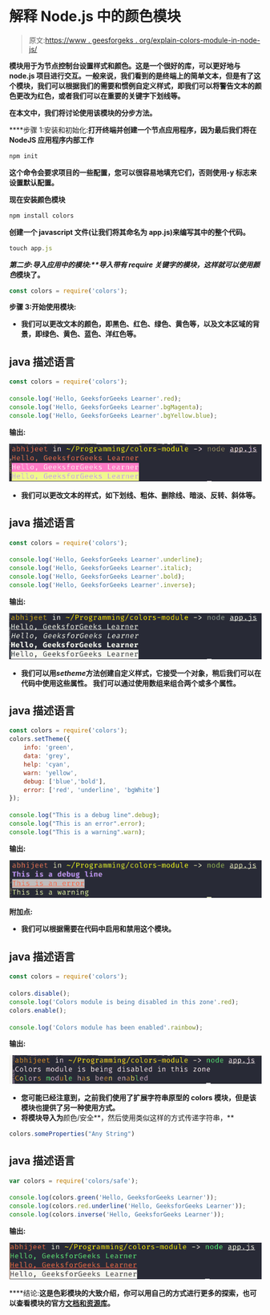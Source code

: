 # 解释 Node.js 中的颜色模块

> 原文:[https://www . geesforgeks . org/explain-colors-module-in-node-js/](https://www.geeksforgeeks.org/explain-colors-module-in-node-js/)

**模块用于为节点控制台设置样式和颜色。这是一个很好的库，可以更好地与 node.js 项目进行交互。一般来说，我们看到的是终端上的简单文本，但是有了这个模块，我们可以根据我们的需要和惯例自定义样式，即我们可以将警告文本的颜色更改为红色，或者我们可以在重要的关键字下划线等。**

**在本文中，我们将讨论使用该模块的分步方法。**

****步骤 1:安装和初始化:**打开终端并创建一个节点应用程序，因为最后我们将在 NodeJS 应用程序内部工作**

```js
npm init 
```

**这个命令会要求项目的一些配置，您可以很容易地填充它们，否则使用-y 标志来设置默认配置。**

**现在安装颜色模块**

```js
npm install colors
```

**创建一个 javascript 文件(让我们将其命名为 app.js)来编写其中的整个代码。**

```js
touch app.js
```

****第二步:导入应用中的模块:**导入带有 require 关键字的模块，这样就可以使用*颜色*模块了。**

```js
const colors = require('colors');
```

****步骤 3:开始使用模块:****

*   **我们可以更改文本的颜色，即黑色、红色、绿色、黄色等，以及文本区域的背景，即绿色、黄色、蓝色、洋红色等。**

## **java 描述语言**

```js
const colors = require('colors');

console.log('Hello, GeeksforGeeks Learner'.red); 
console.log('Hello, GeeksforGeeks Learner'.bgMagenta); 
console.log('Hello, GeeksforGeeks Learner'.bgYellow.blue);
```

****输出:****

**![](img/b5511ab976406b96e13c36d2853b25db.png)**

*   **我们可以更改文本的样式，如下划线、粗体、删除线、暗淡、反转、斜体等。**

## **java 描述语言**

```js
const colors = require('colors');

console.log('Hello, GeeksforGeeks Learner'.underline); 
console.log('Hello, GeeksforGeeks Learner'.italic); 
console.log('Hello, GeeksforGeeks Learner'.bold); 
console.log('Hello, GeeksforGeeks Learner'.inverse);
```

****输出:****

**![](img/7253593e9dc08dbd6433862482d58111.png)**

*   **我们可以用*setheme*方法创建自定义样式，它接受一个对象，稍后我们可以在代码中使用这些属性。
    我们可以通过使用数组来组合两个或多个属性。**

## **java 描述语言**

```js
const colors = require('colors');
colors.setTheme({
    info: 'green',
    data: 'grey',
    help: 'cyan',
    warn: 'yellow',
    debug: ['blue','bold'],
    error: ['red', 'underline', 'bgWhite']
});

console.log("This is a debug line".debug);
console.log("This is an error".error);
console.log("This is a warning".warn);
```

****输出:****

**![](img/bf736d8cb0c8d0632e8517661500a3e6.png)**

****附加点:****

*   **我们可以根据需要在代码中启用和禁用这个模块。**

## **java 描述语言**

```js
const colors = require('colors');

colors.disable();
console.log('Colors module is being disabled in this zone'.red); 
colors.enable();

console.log('Colors module has been enabled'.rainbow);
```

****输出:****

**![](img/4e8acd066d2d5397e471c0965e7a06ad.png)**

*   **您可能已经注意到，之前我们使用了扩展字符串原型的 colors 模块，但是该模块也提供了另一种使用方式。**
*   **将模块导入为**颜色/安全**，然后使用类似这样的方式传递字符串，**

```js
colors.someProperties("Any String")
```

## **java 描述语言**

```js
var colors = require('colors/safe');

console.log(colors.green('Hello, GeeksforGeeks Learner'));
console.log(colors.red.underline('Hello, GeeksforGeeks Learner'));
console.log(colors.inverse('Hello, GeeksforGeeks Learner'));
```

****输出:****

**![](img/16db97b6f17fae559118397039d8c9b7.png)**

****结论:**这是色彩模块的大致介绍，你可以用自己的方式进行更多的探索，也可以查看模块的官方[文档和资源库](https://github.com/Marak/colors.js)。**